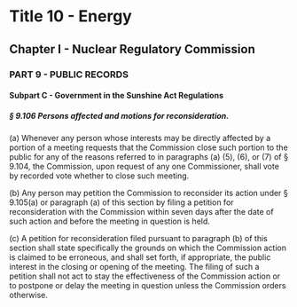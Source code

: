 
# Title 10 - Energy
## Chapter I - Nuclear Regulatory Commission
### PART 9 - PUBLIC RECORDS
#### Subpart C - Government in the Sunshine Act Regulations
##### § 9.106 Persons affected and motions for reconsideration.

(a) Whenever any person whose interests may be directly affected by a portion of a meeting requests that the Commission close such portion to the public for any of the reasons referred to in paragraphs (a) (5), (6), or (7) of § 9.104, the Commission, upon request of any one Commissioner, shall vote by recorded vote whether to close such meeting.

(b) Any person may petition the Commission to reconsider its action under § 9.105(a) or paragraph (a) of this section by filing a petition for reconsideration with the Commission within seven days after the date of such action and before the meeting in question is held.

(c) A petition for reconsideration filed pursuant to paragraph (b) of this section shall state specifically the grounds on which the Commission action is claimed to be erroneous, and shall set forth, if appropriate, the public interest in the closing or opening of the meeting. The filing of such a petition shall not act to stay the effectiveness of the Commission action or to postpone or delay the meeting in question unless the Commission orders otherwise.
